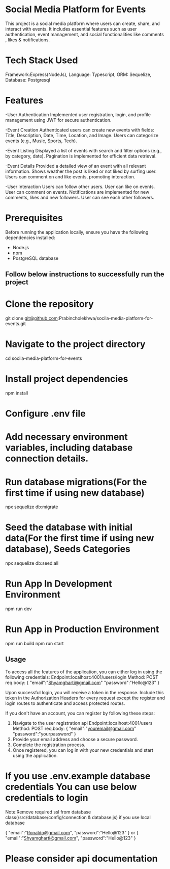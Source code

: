 # Social Media Platform for Events

This project is a social media platform where users can create, share, and interact with events. It includes essential features such as user authentication, event management, and social functionalities like comments , likes & notifications.

# Tech Stack Used

Framework:Express(NodeJs),
Language: Typescript,
ORM: Sequelize,
Database: Postgresql

# Features

-User Authentication
Implemented user registration, login, and profile management using JWT for secure authentication.

-Event Creation
Authenticated users can create new events with fields: Title, Description, Date, Time, Location, and Image.
Users can categorize events (e.g., Music, Sports, Tech).

-Event Listing
Displayed a list of events with search and filter options (e.g., by category, date).
Pagination is implemented for efficient data retrieval.

-Event Details
Provided a detailed view of an event with all relevant information.
Shows weather the post is liked or not liked by surfing user.
Users can comment on and like events, promoting interaction.

-User Interaction
Users can follow other users.
User can like on events.
User can comment on events.
Notifications are implemented for new comments, likes and new followers.
User can see each other followers.

# Prerequisites

Before running the application locally, ensure you have the following dependencies installed:

- Node.js
- npm
- PostgreSQL database

## Follow below instructions to successfully run the project

# Clone the repository

git clone git@github.com:Prabincholekhwa/socila-media-platform-for-events.git

# Navigate to the project directory

cd socila-media-platform-for-events

# Install project dependencies

npm install

# Configure .env file

# Add necessary environment variables, including database connection details.

# Run database migrations(For the first time if using new database)

npx sequelize db:migrate

# Seed the database with initial data(For the first time if using new database), Seeds Categories

npx sequelize db:seed:all

# Run App In Development Environment

npm run dev

# Run App in Production Environment

npm run build
npm run start

## Usage

To access all the features of the application, you can either log in using the following credentials:
Endpoint:localhost:4001/users/login
Method: POST
req.body:
{
"email":"Shyamgharti@gmail.com"
"password":"Hello@123"
}

Upon successful login, you will receive a token in the response. Include this token in the Authorization Headers for every request except the register and login routes to authenticate and access protected routes.

If you don't have an account, you can register by following these steps:

1. Navigate to the user registration api
   Endpoint:localhost:4001/users
   Method: POST
   req.body:
   {
   "email":"youremail@gmail.com"
   "password":"yourpassword"
   }
2. Provide your email address and choose a secure password.
3. Complete the registration process.
4. Once registered, you can log in with your new credentials and start using the application.

# If you use .env.example database credentials You can use below credentials to login

Note:Remove required ssl from database class(/src/database/config/connection & database.js) if you use local database

{
"email":"Ronaldo@gmail.com",
"password":"Hello@123"
}
or
{
"email":"Shyamgharti@gmail.com",
"password":"Hello@123"
}

# Please consider api documentation
